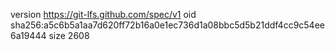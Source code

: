 version https://git-lfs.github.com/spec/v1
oid sha256:a5c6b5a1aa7d620ff72b16a0e1ec736d1a08bbc5d5b21ddf4cc9c54ee6a19444
size 2608
